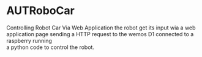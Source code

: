 # AUTRoboCar
Controlling Robot Car Via Web Application
the robot get its input wia a web application page sending a HTTP request to the wemos D1 connected to a raspberry running  
a python code to control the robot.
